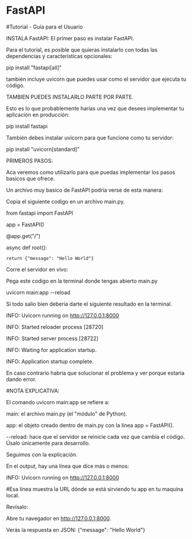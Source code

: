 # FastAPI

#Tutorial - Guía para el Usuario

INSTALA FastAPI:
El primer paso es instalar FastAPI.

Para el tutorial, es posible que quieras instalarlo con todas las dependencias y características opcionales:

pip install "fastapi[all]"

también incluye uvicorn que puedes usar como el servidor que ejecuta tu código.



TAMBIEN PUEDES INSTALARLO PARTE POR PARTE.

Esto es lo que probablemente harías una vez que desees implementar tu aplicación en producción: 

pip install fastapi

También debes instalar uvicorn para que funcione como tu servidor: 

pip install "uvicorn[standard]"

PRIMEROS PASOS:

Aca veremos como utilizarlo para que puedas implementar los pasos basicos que ofrece.

Un archivo muy basico de FastAPI podría verse de esta manera:

Copia el siguiente codigo en un archivo main.py.



from fastapi import FastAPI

app = FastAPI()

@app.get("/")

async def root():
    
    return {"message": "Hello World"}       



Corre el servidor en vivo:

Pega este codigo en la terminal donde tengas abierto main.py

uvicorn main:app --reload

Si todo salio bien deberia darte el siguiente resultado en la terminal.

INFO:     Uvicorn running on http://127.0.0.1:8000

INFO:     Started reloader process [28720]

INFO:     Started server process [28722]

INFO:     Waiting for application startup.

INFO:     Application startup complete.

En caso contrario habria que solucionar el problema y ver porque estaria dando error.



#NOTA EXPLICATIVA:

El comando uvicorn main:app se refiere a:

main: el archivo main.py (el "módulo" de Python).

app: el objeto creado dentro de main.py con la línea app = FastAPI().

--reload: hace que el servidor se reinicie cada vez que cambia el código. Úsalo únicamente para desarrollo.



Seguimos con la explicación.

En el output, hay una línea que dice más o menos: 

INFO: Uvicorn running on http://127.0.0.1:8000  

#Esa línea muestra la URL dónde se está sirviendo tu app en tu maquina local.

Revísalo:

Abre tu navegador en http://127.0.0.1:8000.

Verás la respuesta en JSON: {"message": "Hello World"}





















